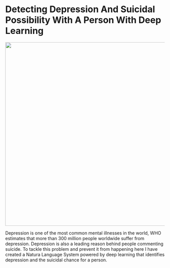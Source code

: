 # Detecting Depression And Suicidal Possibility With A Person With Deep Learning
<img src="https://www.katiereed.com/wp-content/uploads/2020/10/suicide-prevention.jpg" width="950" height="580">
<p>Depression is one of the most common mental illnesses in the world, WHO estimates that more than 300 million people worldwide suffer from depression. Depression is also a leading reason behind people commenting suicide. To tackle this problem and prevent it from happening here I have created a Natura Language System powered by deep learning that identifies depression and the suicidal chance for a person.</p>
